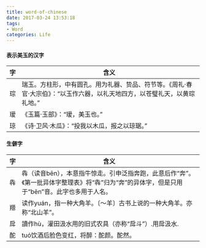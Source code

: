 ```yaml
---
title: word-of-chinese
date: 2017-03-24 13:53:18
tags:
- Word
categories: Life
---
```




#### 表示美玉的汉字

<!-- more -->

| 字    | 含义                                       |
| ---- | ---------------------------------------- |
| 琮    | 瑞玉。方柱形，中有圆孔。用为礼器、贽品、符节等。《周礼·春官·大宗伯》：“以玉作六器，以礼天地四方，以苍璧礼天，以黄琮礼地。” |
| 瑷    | 《玉篇·玉部》：“瑷，美玉也。”                         |
| 琼    | 《诗·卫风·木瓜》：“投我以木瓜，报之以琼琚。”                 |



#### 生僻字


| 字    | 含义                                       |
| ---- | ---------------------------------------- |
| 犇    | 犇（读音bēn），本意指牛惊走。引申泛指奔跑，此意后作“奔”。《第一批异体字整理表》将“犇”归为“奔”的异体字，但是只用于“bēn”音。此字也多用于人名。 |
| 羱    | 读作yuán，指一种大角羊。〔～羊〕古书上说的一种大角羊。亦称“北山羊”。    |
| 戽    | 讀作hù，灌田汲水用的旧式农具（亦称“戽斗”）.用戽汲水.            |
| 酡    | tuó饮酒后脸色变红，将醉：酡颜。酡然。                     |
